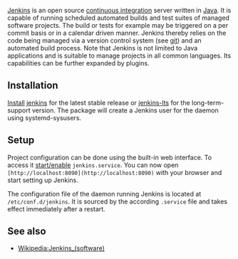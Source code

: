 [Jenkins](https://jenkins-ci.org/) is an open source [continuous integration](https://en.wikipedia.org/wiki/Continuous_integration "wikipedia:Continuous integration") server written in [Java](/index.php/Java "Java"). It is capable of running scheduled automated builds and test suites of managed software projects. The build or tests for example may be triggered on a per commit basis or in a calendar driven manner. Jenkins thereby relies on the code being managed via a version control system (see [git](/index.php/Git "Git")) and an automated build process. Note that Jenkins is not limited to Java applications and is suitable to manage projects in all common languages. Its capabilities can be further expanded by plugins.

## Installation

[Install](/index.php/Install "Install") [jenkins](https://www.archlinux.org/packages/?name=jenkins) for the latest stable release or [jenkins-lts](https://aur.archlinux.org/packages/jenkins-lts/) for the long-term-support version. The package will create a Jenkins user for the daemon using systemd-sysusers.

## Setup

Project configuration can be done using the built-in web interface. To access it [start/enable](/index.php/Start/enable "Start/enable") `jenkins.service`. You can now open `[http://localhost:8090](http://localhost:8090)` with your browser and start setting up Jenkins.

The configuration file of the daemon running Jenkins is located at `/etc/conf.d/jenkins`. It is sourced by the according `.service` file and takes effect immediately after a restart.

## See also

*   [Wikipedia:Jenkins_(software)](https://en.wikipedia.org/wiki/Jenkins_(software) "wikipedia:Jenkins (software)")